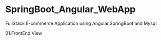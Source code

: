 # SpringBoot_Angular_WebApp
FullStack E-commerce Application using Angular,SpringBoot and Mysql

01.FrontEnd View
